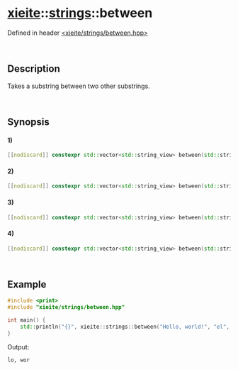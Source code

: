 # [xieite](../../xieite.md)\:\:[strings](../../strings.md)\:\:between
Defined in header [<xieite/strings/between.hpp>](../../../include/xieite/strings/between.hpp)

&nbsp;

## Description
Takes a substring between two other substrings.

&nbsp;

## Synopsis
#### 1)
```cpp
[[nodiscard]] constexpr std::vector<std::string_view> between(std::string_view string, std::string_view start, std::string_view end) noexcept;
```
#### 2)
```cpp
[[nodiscard]] constexpr std::vector<std::string_view> between(std::string_view string, std::string_view start, char end) noexcept;
```
#### 3)
```cpp
[[nodiscard]] constexpr std::vector<std::string_view> between(std::string_view string, char start, std::string_view end) noexcept;
```
#### 4)
```cpp
[[nodiscard]] constexpr std::vector<std::string_view> between(std::string_view string, char start, char end) noexcept;
```

&nbsp;

## Example
```cpp
#include <print>
#include "xieite/strings/between.hpp"

int main() {
    std::println("{}", xieite::strings::between("Hello, world!", "el", "ld"));
}
```
Output:
```
lo, wor
```

